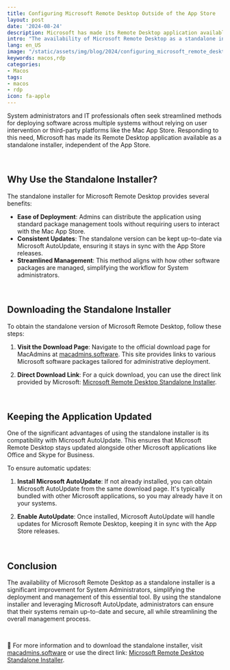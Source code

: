 ```yaml
---
title: Configuring Microsoft Remote Desktop Outside of the App Store
layout: post
date: '2024-08-24'
description: Microsoft has made its Remote Desktop application available as a standalone installer, independent of the App Store.
intro: "The availability of Microsoft Remote Desktop as a standalone installer is a significant improvement for System Administrators."
lang: en_US
image: "/static/assets/img/blog/2024/configuring_microsoft_remote_desktop/configuring_microsoft_remote_desktop.jpg"
keywords: macos,rdp
categories:
- Macos
tags:
- macos
- rdp
icon: fa-apple
---
```



System administrators and IT professionals often seek streamlined methods for deploying software across multiple systems without relying on user intervention or third-party platforms like the Mac App Store. Responding to this need, Microsoft has made its Remote Desktop application available as a standalone installer, independent of the App Store.

<br>

## Why Use the Standalone Installer?

The standalone installer for Microsoft Remote Desktop provides several benefits:

- **Ease of Deployment**: Admins can distribute the application using standard package management tools without requiring users to interact with the Mac App Store.
- **Consistent Updates**: The standalone version can be kept up-to-date via Microsoft AutoUpdate, ensuring it stays in sync with the App Store releases.
- **Streamlined Management**: This method aligns with how other software packages are managed, simplifying the workflow for System administrators.

<br>

## Downloading the Standalone Installer

To obtain the standalone version of Microsoft Remote Desktop, follow these steps:

1. **Visit the Download Page**: Navigate to the official download page for MacAdmins at [macadmins.software](http://macadmins.software). This site provides links to various Microsoft software packages tailored for administrative deployment.

2. **Direct Download Link**: For a quick download, you can use the direct link provided by Microsoft: [Microsoft Remote Desktop Standalone Installer](https://go.microsoft.com/fwlink/?linkid=868963).

<br>

## Keeping the Application Updated

One of the significant advantages of using the standalone installer is its compatibility with Microsoft AutoUpdate. This ensures that Microsoft Remote Desktop stays updated alongside other Microsoft applications like Office and Skype for Business.

To ensure automatic updates:

1. **Install Microsoft AutoUpdate**: If not already installed, you can obtain Microsoft AutoUpdate from the same download page. It's typically bundled with other Microsoft applications, so you may already have it on your systems.

2. **Enable AutoUpdate**: Once installed, Microsoft AutoUpdate will handle updates for Microsoft Remote Desktop, keeping it in sync with the App Store releases.

<br>

## Conclusion

The availability of Microsoft Remote Desktop as a standalone installer is a significant improvement for System Administrators, simplifying the deployment and management of this essential tool. By using the standalone installer and leveraging Microsoft AutoUpdate, administrators can ensure that their systems remain up-to-date and secure, all while streamlining the overall management process.

<br>

📝 For more information and to download the standalone installer, visit [macadmins.software](http://macadmins.software) or use the direct link: [Microsoft Remote Desktop Standalone Installer](https://go.microsoft.com/fwlink/?linkid=868963).
